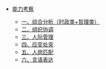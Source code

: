 <!-- _sidebar.md -->

* [能力考察](/docs/README.md)
  
  * [一、综合分析（时政类+哲理类）](/docs/一、综合分析（时政类+哲理类）.md) <!--注意这里是相对路径-->
  * [二、组织协调](/docs/二、组织协调.MD)
  * [三、人际管理](/docs/三、人际管理.MD)
  * [四、应变处突](/docs/四、应变处突.MD)
  * [五、人岗匹配](/docs/五、人岗匹配.MD)
  * [六、言语表达](/docs/六、言语表达.MD)
  
  